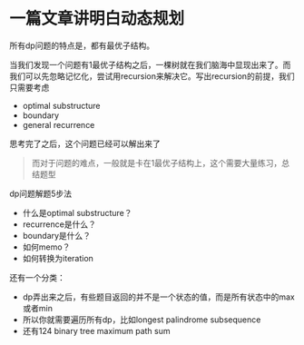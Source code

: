 # 一篇文章讲明白动态规划


所有dp问题的特点是，都有最优子结构。

当我们发现一个问题有1最优子结构之后，一棵树就在我们脑海中显现出来了。而我们可以先忽略记忆化，尝试用recursion来解决它。写出recursion的前提，我们只需要考虑
- optimal substructure
- boundary
- general recurrence

思考完了之后，这个问题已经可以解出来了

> 而对于问题的难点，一般就是卡在1最优子结构上，这个需要大量练习，总结题型

dp问题解题5步法
- 什么是optimal substructure？
- recurrence是什么？
- boundary是什么？
- 如何memo？
- 如何转换为iteration

还有一个分类：
- dp弄出来之后，有些题目返回的并不是一个状态的值，而是所有状态中的max或者min
- 所以你就需要遍历所有dp，比如longest palindrome subsequence
- 还有124 binary tree maximum path sum






